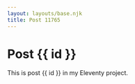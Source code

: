 ```yaml
---
layout: layouts/base.njk
title: Post 11765
---
```


# Post {{ id }}

This is post {{ id }} in my Eleventy project.
